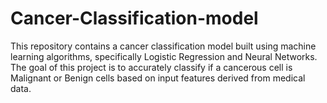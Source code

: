 # Cancer-Classification-model
This repository contains a cancer classification model built using machine learning algorithms, specifically Logistic Regression and Neural Networks. The goal of this project is to accurately classify if a cancerous cell is Malignant or Benign cells based on input features derived from medical data.
